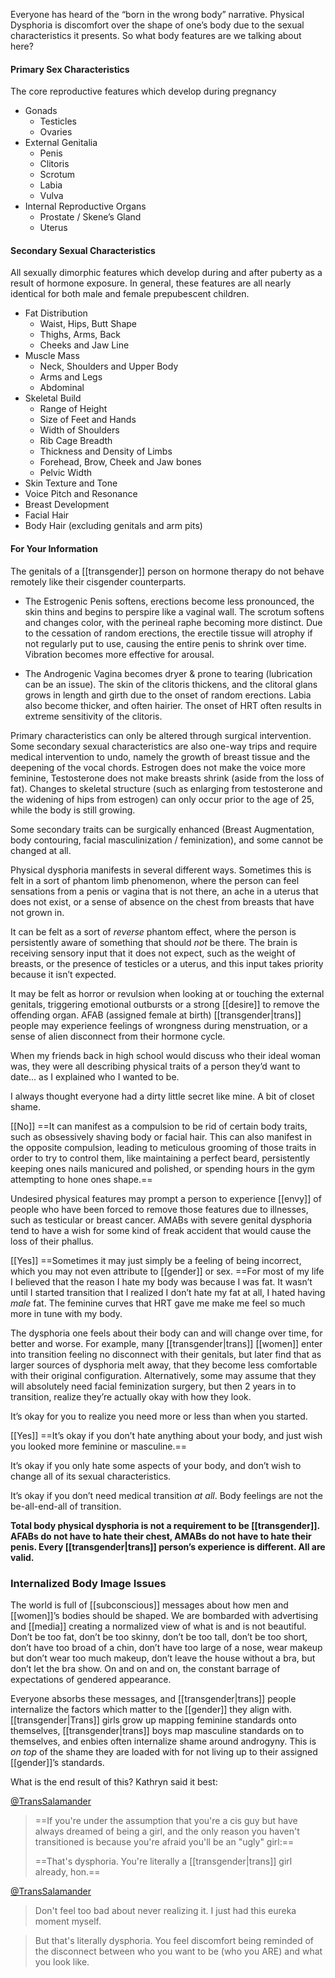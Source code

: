 Everyone has heard of the “born in the wrong body” narrative. Physical Dysphoria is discomfort over the shape of one’s body due to the sexual characteristics it presents. So what body features are we talking about here?

#### Primary Sex Characteristics

The core reproductive features which develop during pregnancy

-   Gonads
    -   Testicles
    -   Ovaries
-   External Genitalia
    -   Penis
    -   Clitoris
    -   Scrotum
    -   Labia
    -   Vulva
-   Internal Reproductive Organs
    -   Prostate / Skene’s Gland
    -   Uterus

#### Secondary Sexual Characteristics

All sexually dimorphic features which develop during and after puberty as a result of hormone exposure. In general, these features are all nearly identical for both male and female prepubescent children.

-   Fat Distribution
    -   Waist, Hips, Butt Shape
    -   Thighs, Arms, Back
    -   Cheeks and Jaw Line
-   Muscle Mass
    -   Neck, Shoulders and Upper Body
    -   Arms and Legs
    -   Abdominal
-   Skeletal Build
    -   Range of Height
    -   Size of Feet and Hands
    -   Width of Shoulders
    -   Rib Cage Breadth
    -   Thickness and Density of Limbs
    -   Forehead, Brow, Cheek and Jaw bones
    -   Pelvic Width
-   Skin Texture and Tone
-   Voice Pitch and Resonance
-   Breast Development
-   Facial Hair
-   Body Hair (excluding genitals and arm pits)

#### For Your Information

The genitals of a [[transgender]] person on hormone therapy do not behave remotely like their cisgender counterparts.

-   The Estrogenic Penis softens, erections become less pronounced, the skin thins and begins to perspire like a vaginal wall. The scrotum softens and changes color, with the perineal raphe becoming more distinct. Due to the cessation of random erections, the erectile tissue will atrophy if not regularly put to use, causing the entire penis to shrink over time. Vibration becomes more effective for arousal.

-   The Androgenic Vagina becomes dryer & prone to tearing (lubrication can be an issue). The skin of the clitoris thickens, and the clitoral glans grows in length and girth due to the onset of random erections. Labia also become thicker, and often hairier. The onset of HRT often results in extreme sensitivity of the clitoris.


Primary characteristics can only be altered through surgical intervention. Some secondary sexual characteristics are also one-way trips and require medical intervention to undo, namely the growth of breast tissue and the deepening of the vocal chords. Estrogen does not make the voice more feminine, Testosterone does not make breasts shrink (aside from the loss of fat). Changes to skeletal structure (such as enlarging from testosterone and the widening of hips from estrogen) can only occur prior to the age of 25, while the body is still growing.

Some secondary traits can be surgically enhanced (Breast Augmentation, body contouring, facial masculinization / feminization), and some cannot be changed at all.

Physical dysphoria manifests in several different ways. Sometimes this is felt in a sort of phantom limb phenomenon, where the person can feel sensations from a penis or vagina that is not there, an ache in a uterus that does not exist, or a sense of absence on the chest from breasts that have not grown in.

It can be felt as a sort of _reverse_ phantom effect, where the person is persistently aware of something that should _not_ be there. The brain is receiving sensory input that it does not expect, such as the weight of breasts, or the presence of testicles or a uterus, and this input takes priority because it isn’t expected.

It may be felt as horror or revulsion when looking at or touching the external genitals, triggering emotional outbursts or a strong [[desire]] to remove the offending organ. AFAB (assigned female at birth) [[transgender|trans]] people may experience feelings of wrongness during menstruation, or a sense of alien disconnect from their hormone cycle.

When my friends back in high school would discuss who their ideal woman was, they were all describing physical traits of a person they’d want to date... as I explained who I wanted to be.

I always thought everyone had a dirty little secret like mine. A bit of closet shame.

[[No]] ==It can manifest as a compulsion to be rid of certain body traits, such as obsessively shaving body or facial hair. This can also manifest in the opposite compulsion, leading to meticulous grooming of those traits in order to try to control them, like maintaining a perfect beard, persistently keeping ones nails manicured and polished, or spending hours in the gym attempting to hone ones shape.==

Undesired physical features may prompt a person to experience [[envy]] of people who have been forced to remove those features due to illnesses, such as testicular or breast cancer. AMABs with severe genital dysphoria tend to have a wish for some kind of freak accident that would cause the loss of their phallus.

[[Yes]] ==Sometimes it may just simply be a feeling of being incorrect, which you may not even attribute to [[gender]] or sex. ==For most of my life I believed that the reason I hate my body was because I was fat. It wasn’t until I started transition that I realized I don’t hate my fat at all, I hated having _male_ fat. The feminine curves that HRT gave me make me feel so much more in tune with my body.

The dysphoria one feels about their body can and will change over time, for better and worse. For example, many [[transgender|trans]] [[women]] enter into transition feeling no disconnect with their genitals, but later find that as larger sources of dysphoria melt away, that they become less comfortable with their original configuration. Alternatively, some may assume that they will absolutely need facial feminization surgery, but then 2 years in to transition, realize they’re actually okay with how they look.

It’s okay for you to realize you need more or less than when you started.

[[Yes]] ==It’s okay if you don’t hate anything about your body, and just wish you looked more feminine or masculine.==

It’s okay if you only hate some aspects of your body, and don’t wish to change all of its sexual characteristics.

It’s okay if you don’t need medical transition _at all_. Body feelings are not the be-all-end-all of transition.

**Total body physical dysphoria is not a requirement to be [[transgender]]. AFABs do not have to hate their chest, AMABs do not have to hate their penis. Every [[transgender|trans]] person’s experience is different. All are valid.**

### Internalized Body Image Issues 
The world is full of [[subconscious]] messages about how men and [[women]]’s bodies should be shaped. We are bombarded with advertising and [[media]] creating a normalized view of what is and is not beautiful. Don’t be too fat, don’t be too skinny, don’t be too tall, don’t be too short, don’t have too broad of a chin, don’t have too large of a nose, wear makeup but don’t wear too much makeup, don’t leave the house without a bra, but don’t let the bra show. On and on and on, the constant barrage of expectations of gendered appearance.

Everyone absorbs these messages, and [[transgender|trans]] people internalize the factors which matter to the [[gender]] they align with. [[transgender|Trans]] girls grow up mapping feminine standards onto themselves, [[transgender|trans]] boys map masculine standards on to themselves, and enbies often internalize shame around androgyny. This is _on top_ of the shame they are loaded with for not living up to their assigned [[gender]]’s standards.

What is the end result of this? Kathryn said it best:

[@TransSalamander](https://twitter.com/TransSalamander/status/947522372315369472)

> ==If you're under the assumption that you're a cis guy but have always dreamed of being a girl, and the only reason you haven't transitioned is because you're afraid you'll be an "ugly" girl:==
>
> ==That's dysphoria. You're literally a [[transgender|trans]] girl already, hon.==

[@TransSalamander](https://twitter.com/TransSalamander/status/947523244948680705) 

> Don't feel too bad about never realizing it. I just had this eureka moment myself.

> But that's literally dysphoria. You feel discomfort being reminded of the disconnect between who you want to be (who you ARE) and what you look like.
